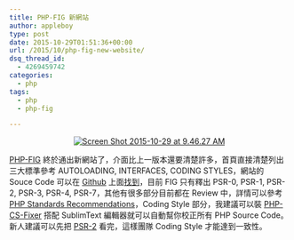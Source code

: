 ```yaml
---
title: PHP-FIG 新網站
author: appleboy
type: post
date: 2015-10-29T01:51:36+00:00
url: /2015/10/php-fig-new-website/
dsq_thread_id:
  - 4269459742
categories:
  - php
tags:
  - php
  - php-fig

---
```

<div style="margin:0 auto; text-align:center">
  <a data-flickr-embed="true"  href="https://www.flickr.com/photos/appleboy/22559448635/in/datetaken-public/" title="Screen Shot 2015-10-29 at 9.46.27 AM"><img src="https://i1.wp.com/farm1.staticflickr.com/648/22559448635_09c4a75b88_z.jpg?resize=640%2C184&#038;ssl=1" alt="Screen Shot 2015-10-29 at 9.46.27 AM" data-recalc-dims="1" /></a>
</div>

[PHP-FIG][1] 終於通出新網站了，介面比上一版本還要清楚許多，首頁直接清楚列出三大標準參考 AUTOLOADING, INTERFACES, CODING STYLES，網站的 Souce Code 可以在 [Github][2] 上面[找到][3]，目前 FIG 只有釋出 PSR-0, PSR-1, PSR-2, PSR-3, PSR-4, PSR-7，其他有很多部分目前都在 Review 中，詳情可以參考 [PHP Standards Recommendations][4]，Coding Style 部分，我建議可以裝 [PHP-CS-Fixer][5] 搭配 SublimText 編輯器就可以自動幫你校正所有 PHP Source Code。新人建議可以先把 [PSR-2][6] 看完，這樣團隊 Coding Style 才能達到一致性。

 [1]: http://www.php-fig.org/
 [2]: https://github.com
 [3]: https://github.com/php-fig/php-fig.github.com
 [4]: http://www.php-fig.org/psr/
 [5]: https://github.com/FriendsOfPHP/PHP-CS-Fixer
 [6]: http://www.php-fig.org/psr/psr-2/